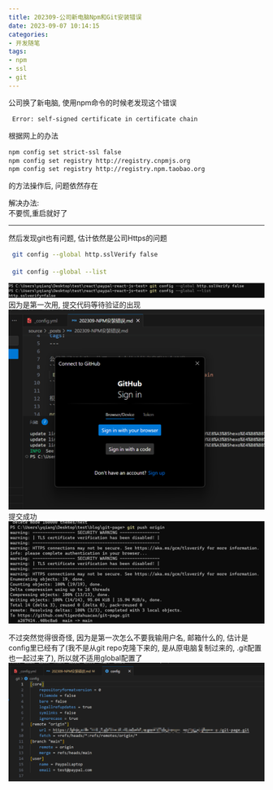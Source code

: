```yaml
---
title: 202309-公司新电脑Npm和Git安装错误
date: 2023-09-07 10:14:15
categories:
- 开发随笔
tags: 
- npm
- ssl
- git
---
```


公司换了新电脑, 使用npm命令的时候老发现这个错误
```bash
 Error: self-signed certificate in certificate chain
```

根据网上的办法
```bash
npm config set strict-ssl false
npm config set registry http://registry.cnpmjs.org
npm config set registry http://registry.npm.taobao.org
```
的方法操作后, 问题依然存在

解决办法:  
不要慌,重启就好了

---
然后发现git也有问题, 估计依然是公司Https的问题
```bash
 git config --global http.sslVerify false

 git config --global --list
```
![pic](202309-NPM安装错误/001.png)
因为是第一次用, 提交代码等待验证的出现
![pic](202309-NPM安装错误/002.png)
提交成功
![pic](202309-NPM安装错误/003.png)

不过突然觉得很奇怪, 因为是第一次怎么不要我输用户名, 邮箱什么的, 估计是config里已经有了(我不是从git repo克隆下来的, 是从原电脑复制过来的, .git配置也一起过来了), 所以就不适用global配置了
![pic](202309-NPM安装错误/004.png)